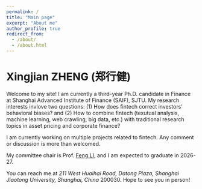```yaml
---
permalink: /
title: "Main page"
excerpt: "About me"
author_profile: true
redirect_from: 
  - /about/
  - /about.html
---
```


Xingjian ZHENG (郑行健)
======

Welcome to my site! I am currently a third-year Ph.D. candidate in Finance at Shanghai Advanced Institute of Finance (SAIF), SJTU. My research interests invlove two questions: (1) How does fintech correct investors' behavioral biases? and (2) How to combine fintech (texutual analysis, machine learning, web crawling, big data, etc.) with traditional research topics in asset pricing and corporate finance? 

I am currently working on multiple projects related to fintech. Any comment or discussion is more than welcomed. 

My committee chair is Prof. [Feng LI](https://en.saif.sjtu.edu.cn/faculty-research/li-feng), and I am expected to graduate in 2026-27. 

You can reach me at *211 West Huaihai Road, Datong Plaza, Shanghai Jiaotong University, Shanghai, China* 200030. Hope to see you in person!
